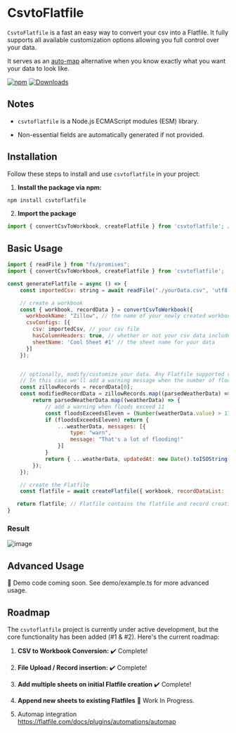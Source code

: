 # CsvtoFlatfile

`CsvtoFlatfile` is a fast an easy way to convert your csv into a Flatfile. It fully supports all available customization options allowing you full control over your data.

It serves as an [auto-map](https://flatfile.com/docs/plugins/automations/automap) alternative when you know exactly what you want your data to look like.

<a href="https://www.npmjs.com/package/csvtoflatfile"><img src="https://img.shields.io/npm/v/csvtoflatfile" alt="npm"></a>
[![Downloads](https://img.shields.io/npm/dm/csvtoflatfile.svg)](https://npmjs.com/csvtoflatfile)




## Notes
- `csvtoflatfile` is a Node.js ECMAScript modules (ESM) library.

- Non-essential fields are automatically generated if not provided.

## Installation

Follow these steps to install and use `csvtoflatfile` in your project:

1. **Install the package via npm:**

```bash
npm install csvtoflatfile
```

2. **Import the package**

```javascript
import { convertCsvToWorkbook, createFlatfile } from 'csvtoflatfile'; // or import csvtoflatfile from 'csvtoflatfile';

```

## Basic Usage

```javascript
import { readFile } from "fs/promises";
import { convertCsvToWorkbook, createFlatfile } from 'csvtoflatfile';

const generateFlatfile = async () => {
    const importedCsv: string = await readFile("./yourData.csv", 'utf8');

    // create a workbook
    const { workbook, recordData } = convertCsvToWorkbook({
      workbookName: "Zillow", // the name of your newly created workbook
      csvConfigs: [{
        csv: importedCsv, // your csv file
        hasColumnHeaders: true, // whether or not your csv data includes headers
        sheetName: 'Cool Sheet #1' // the sheet name for your data
      }]
    });


    // optionally, modify/customize your data. Any Flatfile supported record keys are supported.
    // In this case we'll add a warning message when the number of floods exceeds 11.
    const zillowRecords = recordData[0];
    const modifiedRecordData = zillowRecords.map((parsedWeatherData) => {
        return parsedWeatherData.map((weatherData) => {
            // add a warning when floods exceed 11
            const floodsExceedsEleven = (Number(weatherData.value) > 11 && weatherData.header === 'Flood';
            if (floodsExceedsEleven) return {
                ...weatherData, messages: [{
                    type: "warn",
                    message: "That's a lot of flooding!"
                }]
            }
            return { ...weatherData, updatedAt: new Date().toISOString() }; // you can also insert custom record data fields here that will be inserted into the flatile!
        });
    });

    // create the Flatfile
    const flatfile = await createFlatfile({ workbook, recordDataList: [modifiedRecordData], flatfileApiKey: process.env?.flatfile ?? '' });

   return flatfile; // Flatfile contains the flatfile and record creation response
}
```

### Result 

![image](https://github.com/BrycePearce/CsvToFlatfile/assets/16729071/9d7a62ef-33b9-4795-8b96-6a9a7fdca50b)


## Advanced Usage

🚧 Demo code coming soon. See demo/example.ts for more advanced usage.

## Roadmap

The `csvtoflatfile` project is currently under active development, but the core functionality has been added (#1 & #2). Here's the current roadmap:

1. **CSV to Workbook Conversion:** ✔️ Complete!

2. **File Upload / Record insertion:** ✔️ Complete!

3. **Add multiple sheets on initial Flatfile creation** ✔️ Complete!

4. **Append new sheets to existing Flatfiles** 🚧 Work In Progress.

5. Automap integration https://flatfile.com/docs/plugins/automations/automap
